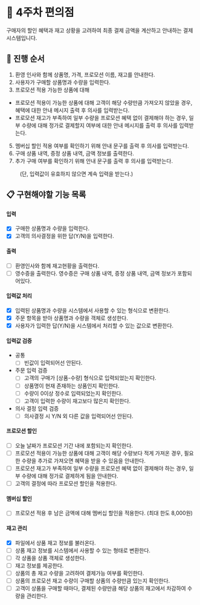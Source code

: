 # 🏪 4주차 편의점

구매자의 할인 혜택과 재고 상황을 고려하여 최종 결제 금액을 계산하고 안내하는 결제 시스템입니다.

## 🔄 **진행 순서**

1. 환영 인사와 함께 상품명, 가격, 프로모션 이름, 재고를 안내한다.
2. 사용자가 구매할 상품명과 수량을 입력한다.
3. 프로모션 적용 가능한 상품에 대해

- 프로모션 적용이 가능한 상품에 대해 고객이 해당 수량만큼 가져오지 않았을 경우, 혜택에 대한 안내 메시지 출력 후 의사를 입력받는다.
- 프로모션 재고가 부족하여 일부 수량을 프로모션 혜택 없이 결제해야 하는 경우, 일부 수량에 대해 정가로 결제할지 여부에 대한 안내 메시지를 출력 후 의사를 입력받는다.

5. 멤버십 할인 적용 여부를 확인하기 위해 안내 문구를 출력 후 의사를 입력받는다.
6. 구매 상품 내역, 증정 상품 내역, 금액 정보를 출력한다.
7. 추가 구매 여부를 확인하기 위해 안내 문구를 출력 후 의사를 입력받는다.

&emsp; &emsp; (단, 입력값이 유효하지 않으면 계속 입력을 받는다.)

## 📋 구현해야할 기능 목록

#### 입력

- [x] 구매한 상품명과 수량을 입력한다.
- [x] 고객의 의사결정을 위한 답(Y/N)을 입력한다.

#### 출력

- [ ] 환영인사와 함께 재고현황을 출력한다.
- [ ] 영수증을 출력한다. 영수증은 구매 상품 내역, 증정 상품 내역, 금액 정보가 포함되어있다.

#### 입력값 처리

- [x] 입력된 상품명과 수량을 시스템에서 사용할 수 있는 형식으로 변환한다.
- [x] 주문 항목을 받아 상품명과 수량을 객체로 생성한다.
- [x] 사용자가 입력한 답(Y/N)을 시스템에서 처리할 수 있는 값으로 변환한다.

#### 입력값 검증

- 공통
  - [ ] 빈값이 입력되어선 안된다.
- 주문 입력 검증
  - [ ] 고객의 구매가 [상품-수량] 형식으로 입력되었는지 확인한다.
  - [ ] 상품명이 현재 존재하는 상품인지 확인한다.
  - [ ] 수량이 0이상 정수로 입력되었는지 확인한다.
  - [ ] 고객이 입력한 수량이 재고보다 많은지 확인한다.
- 의사 결정 입력 검증
  - [ ] 의사결정 시 Y/N 외 다른 값을 입력되어선 안된다.

#### 프로모션 할인

- [ ] 오늘 날짜가 프로모션 기간 내에 포함되는지 확인한다.
- [ ] 프로모션 적용이 가능한 상품에 대해 고객이 해당 수량보다 적게 가져온 경우, 필요한 수량을 추가로 가져오면 혜택을 받을 수 있음을 안내한다.
- [ ] 프로모션 재고가 부족하여 일부 수량을 프로모션 혜택 없이 결제해야 하는 경우, 일부 수량에 대해 정가로 결제하게 됨을 안내한다.
- [ ] 고객의 결정에 따라 프로모션 할인을 적용한다.

#### 멤버십 할인

- [ ] 프로모션 적용 후 남은 금액에 대해 멤버십 할인을 적용한다. (최대 한도 8,000원)

#### 재고 관리

- [x] 파일에서 상품 재고 정보를 불러온다.
- [ ] 상품 재고 정보를 시스템에서 사용할 수 있는 형태로 변환한다.
- [ ] 각 상품을 상품 객체로 생성한다.
- [ ] 재고 정보를 제공한다.
- [ ] 상품의 총 재고 수량을 고려하여 결제가능 여부를 확인한다.
- [ ] 상품의 프로모션 재고 수량이 구매할 상품의 수량만큼 있는지 확인한다.
- [ ] 고객이 상품을 구매할 때마다, 결제된 수량만큼 해당 상품의 재고에서 차감하여 수량을 관리한다.
